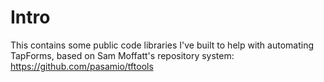 # Intro

This contains some public code libraries I've built to help with automating TapForms, based on Sam Moffatt's repository system: https://github.com/pasamio/tftools

